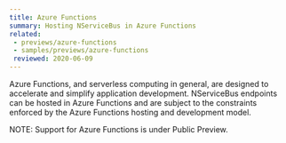 ```yaml
---
title: Azure Functions
summary: Hosting NServiceBus in Azure Functions
related:
 - previews/azure-functions
 - samples/previews/azure-functions
 reviewed: 2020-06-09
---
```


Azure Functions, and serverless computing in general, are designed to accelerate and simplify application development. NServiceBus endpoints can be hosted in Azure Functions and are subject to the constraints enforced by the Azure Functions hosting and development model.

NOTE: Support for Azure Functions is under Public Preview.